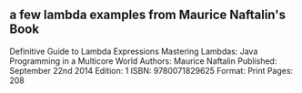 ## a few lambda examples from Maurice Naftalin's Book ##
Definitive Guide to Lambda Expressions
Mastering Lambdas: Java Programming in a Multicore World
Authors: Maurice Naftalin
Published: September 22nd 2014
Edition: 1
ISBN: 9780071829625
Format: Print
Pages: 208